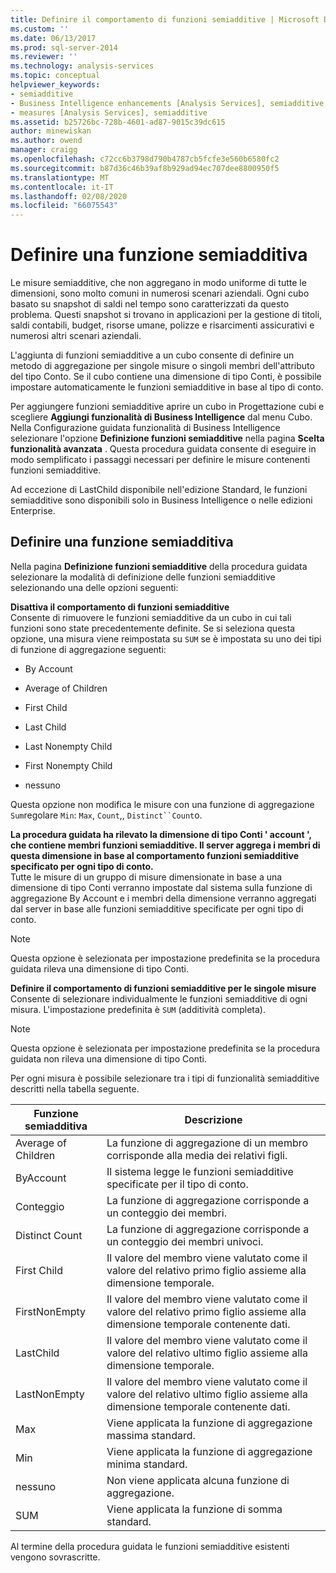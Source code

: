 ```yaml
---
title: Definire il comportamento di funzioni semiadditive | Microsoft Docs
ms.custom: ''
ms.date: 06/13/2017
ms.prod: sql-server-2014
ms.reviewer: ''
ms.technology: analysis-services
ms.topic: conceptual
helpviewer_keywords:
- semiadditive
- Business Intelligence enhancements [Analysis Services], semiadditive behavior
- measures [Analysis Services], semiadditive
ms.assetid: b25726bc-728b-4601-ad87-9015c39dc615
author: minewiskan
ms.author: owend
manager: craigg
ms.openlocfilehash: c72cc6b3798d790b4787cb5fcfe3e560b6580fc2
ms.sourcegitcommit: b87d36c46b39af8b929ad94ec707dee8800950f5
ms.translationtype: MT
ms.contentlocale: it-IT
ms.lasthandoff: 02/08/2020
ms.locfileid: "66075543"
---
```

# <a name="define-semiadditive-behavior"></a>Definire una funzione semiadditiva
  Le misure semiadditive, che non aggregano in modo uniforme di tutte le dimensioni, sono molto comuni in numerosi scenari aziendali. Ogni cubo basato su snapshot di saldi nel tempo sono caratterizzati da questo problema. Questi snapshot si trovano in applicazioni per la gestione di titoli, saldi contabili, budget, risorse umane, polizze e risarcimenti assicurativi e numerosi altri scenari aziendali.  
  
 L'aggiunta di funzioni semiadditive a un cubo consente di definire un metodo di aggregazione per singole misure o singoli membri dell'attributo del tipo Conto. Se il cubo contiene una dimensione di tipo Conti, è possibile impostare automaticamente le funzioni semiadditive in base al tipo di conto.  
  
 Per aggiungere funzioni semiadditive aprire un cubo in Progettazione cubi e scegliere **Aggiungi funzionalità di Business Intelligence** dal menu Cubo. Nella Configurazione guidata funzionalità di Business Intelligence selezionare l'opzione **Definizione funzioni semiadditive** nella pagina **Scelta funzionalità avanzata** . Questa procedura guidata consente di eseguire in modo semplificato i passaggi necessari per definire le misure contenenti funzioni semiadditive.  
  
 Ad eccezione di LastChild disponibile nell'edizione Standard, le funzioni semiadditive sono disponibili solo in Business Intelligence o nelle edizioni Enterprise.  
  
## <a name="define-semiadditive-behavior"></a>Definire una funzione semiadditiva  
 Nella pagina **Definizione funzioni semiadditive** della procedura guidata selezionare la modalità di definizione delle funzioni semiadditive selezionando una delle opzioni seguenti:  
  
 **Disattiva il comportamento di funzioni semiadditive**  
 Consente di rimuovere le funzioni semiadditive da un cubo in cui tali funzioni sono state precedentemente definite. Se si seleziona questa opzione, una misura viene reimpostata su `SUM` se è impostata su uno dei tipi di funzione di aggregazione seguenti:  
  
-   By Account  
  
-   Average of Children  
  
-   First Child  
  
-   Last Child  
  
-   Last Nonempty Child  
  
-   First Nonempty Child  
  
-   nessuno  
  
 Questa opzione non modifica le misure con una funzione di aggregazione `Sum`regolare `Min`: `Max`, `Count`,, `Distinct``Count`o.  
  
 **La procedura guidata ha rilevato la dimensione di tipo Conti ' account ', che contiene membri funzioni semiadditive. Il server aggrega i membri di questa dimensione in base al comportamento funzioni semiadditive specificato per ogni tipo di conto.**  
 Tutte le misure di un gruppo di misure dimensionate in base a una dimensione di tipo Conti verranno impostate dal sistema sulla funzione di aggregazione By Account e i membri della dimensione verranno aggregati dal server in base alle funzioni semiadditive specificate per ogni tipo di conto.  
  
> [!NOTE]  
>  Questa opzione è selezionata per impostazione predefinita se la procedura guidata rileva una dimensione di tipo Conti.  
  
 **Definire il comportamento di funzioni semiadditive per le singole misure**  
 Consente di selezionare individualmente le funzioni semiadditive di ogni misura. L'impostazione predefinita è `SUM` (additività completa).  
  
> [!NOTE]  
>  Questa opzione è selezionata per impostazione predefinita se la procedura guidata non rileva una dimensione di tipo Conti.  
  
 Per ogni misura è possibile selezionare tra i tipi di funzionalità semiadditive descritti nella tabella seguente.  
  
|Funzione semiadditiva|Descrizione|  
|---------------------------|-----------------|  
|Average of Children|La funzione di aggregazione di un membro corrisponde alla media dei relativi figli.|  
|ByAccount|Il sistema legge le funzioni semiadditive specificate per il tipo di conto.|  
|Conteggio|La funzione di aggregazione corrisponde a un conteggio dei membri.|  
|Distinct Count|La funzione di aggregazione corrisponde a un conteggio dei membri univoci.|  
|First Child|Il valore del membro viene valutato come il valore del relativo primo figlio assieme alla dimensione temporale.|  
|FirstNonEmpty|Il valore del membro viene valutato come il valore del relativo primo figlio assieme alla dimensione temporale contenente dati.|  
|LastChild|Il valore del membro viene valutato come il valore del relativo ultimo figlio assieme alla dimensione temporale.|  
|LastNonEmpty|Il valore del membro viene valutato come il valore del relativo ultimo figlio assieme alla dimensione temporale contenente dati.|  
|Max|Viene applicata la funzione di aggregazione massima standard.|  
|Min|Viene applicata la funzione di aggregazione minima standard.|  
|nessuno|Non viene applicata alcuna funzione di aggregazione.|  
|SUM|Viene applicata la funzione di somma standard.|  
  
 Al termine della procedura guidata le funzioni semiadditive esistenti vengono sovrascritte.  
  
  
